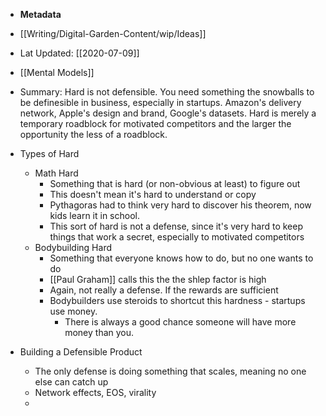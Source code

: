 - **Metadata**
- [[Writing/Digital-Garden-Content/wip/Ideas]]
- Lat Updated: [[2020-07-09]]
- [[Mental Models]]
- Summary: Hard is not defensible. You need something the snowballs to be definesible in business, especially in startups. Amazon's delivery network, Apple's design and brand, Google's datasets. Hard is merely a temporary roadblock for motivated competitors and the larger the opportunity the less of a roadblock. 



- Types of Hard
    - Math Hard
        - Something that is hard (or non-obvious at least) to figure out
        - This doesn't mean it's hard to understand or copy
        - Pythagoras had to think very hard to discover his theorem, now kids learn it in school. 
        - This sort of hard is not a defense, since it's very hard to keep things that work a secret, especially to motivated competitors
    - Bodybuilding Hard
        - Something that everyone knows how to do, but no one wants to do
        - [[Paul Graham]] calls this the the shlep factor is high
        - Again, not really a defense. If the rewards are sufficient
        - Bodybuilders use steroids to shortcut this hardness - startups use money. 
            - There is always a good chance someone will have more money than you.
- Building a Defensible Product
    - The only defense is doing something that scales, meaning no one else can catch up
    - Network effects, EOS, virality 
    - 
